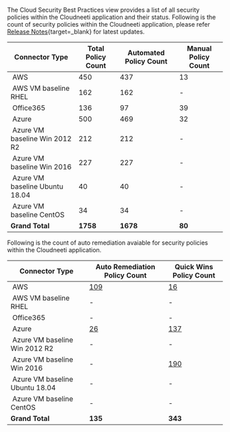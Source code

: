 
The Cloud Security Best Practices view provides a list of all security policies within the Cloudneeti application and their status. Following is the count of security policies within the Cloudneeti application, please refer [Release Notes](../../releaseNotes/2020/){target=_blank} for latest updates.


| **Connector Type​**              | **Total Policy Count​**    | **Automated Policy Count​** | **Manual Policy Count​** |
|---------------------------------|---------------------------|----------------------------|-------------------------|
|  AWS​                            | 450                       | 437                        | 13                      |
|  AWS​ VM baseline RHEL           | 162                       | 162                        | -                      |
|  Office365​                      | 136                       | 97                         | 39                      |
|  Azure​                          | 500                       | 469                        | 32                      |
|  Azure VM baseline Win 2012 R2​  | 212​                       | 212​                        | -                      |
|  Azure VM baseline Win 2016​     | 227​                       | 227​                        | -                      |
|  Azure VM baseline Ubuntu 18.04​ | 40​                        | 40​                         | -                      |
|  Azure VM baseline CentOS​       | 34​                        | 34​                         | -                      |
| **Grand Total**​                 | **1758**​                  | **1678**​                   |                   **80**      |



Following is the count of auto remediation avaiable for security policies within the Cloudneeti application.

| **Connector Type​**              | **Auto Remediation Policy​ Count**      | **Quick Wins Policy Count**      |
|---------------------------------|---------------------------|----------------------------|     
|  AWS​                            | [109](../../remediation/awsRemediation/)       |            [16](../../remediation/awsQuickWins/)             |  
|  AWS​ VM baseline RHEL           | -                                 | -                                              |
|  Office365​                      | -                                 | -                                              |                         
|  Azure​                          | [26](../../remediation/azureAutoRemediation/) | [137](../../remediation/azureQuickWins/) |                         
|  Azure VM baseline Win 2012 R2​  | -                                 | -                  |          
|  Azure VM baseline Win 2016​     | -                                 | [190](../../remediation/osBaselineQuickWins/#windows-server-2016-vm-baseline-policies-for-cloud-security-best-practices)                                              |
|  Azure VM baseline Ubuntu 18.04​ | -                                 | -                                              |
|  Azure VM baseline CentOS​       | -                                 | -                                              |
| **Grand Total**​                 | **135**​                            | **343**                                         |     